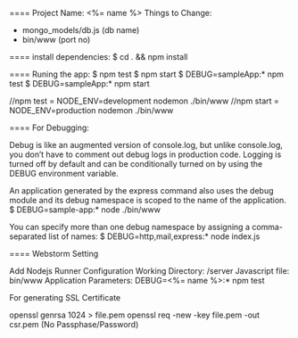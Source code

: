 ====
Project Name: <%= name %>
Things to Change:
- mongo_models/db.js (db name)
- bin/www (port no)

====
install dependencies:
$ cd . && npm install


====
Runing the app:
$ npm test
$ npm start
$ DEBUG=sampleApp:* npm test
$ DEBUG=sampleApp:* npm start

//npm test =  NODE_ENV=development nodemon ./bin/www
//npm start =  NODE_ENV=production nodemon ./bin/www

====
For Debugging:

Debug is like an augmented version of console.log, but unlike console.log, you don’t have to comment out debug logs in production code.
Logging is turned off by default and can be conditionally turned on by using the DEBUG environment variable.

An application generated by the express command also uses the debug module and its debug namespace is scoped to the name of the application.
$ DEBUG=sample-app:* node ./bin/www

You can specify more than one debug namespace by assigning a comma-separated list of names:
$ DEBUG=http,mail,express:* node index.js

====
Webstorm Setting

Add Nodejs Runner Configuration
Working Directory: /server
Javascript file: bin/www
Application Parameters: DEBUG=<%= name %>:* npm test

For generating SSL Certificate

openssl genrsa 1024 > file.pem
openssl req -new -key file.pem -out csr.pem
(No Passphase/Password)
